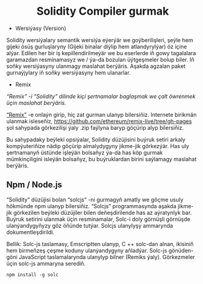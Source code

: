 #   <div align="center">Solidity Compiler gurmak</div>

- Wersiýasy (Version)

Solidity wersiýalary semantik wersiýa eýerýär we goýberilişleri, şeýle hem gijeki ösüş gurluşlaryny (Gijeki binalar diýlip hem atlandyrylýar) öz içine alýar. Edilen her bir iş kepillendirilmeýär we bu eserlerde iň gowy tagalalara garamazdan resminamasyz we / ýa-da bozulan üýtgeşmeler bolup biler. Iň soňky wersiýasyny ulanmagy maslahat berýäris. Aşakda agzalan paket gurnaýjylary iň soňky wersiýasyny hem ulanarlar.

- Remix

<em> “Remix” -i “Solidity” dilinde kiçi şertnamalar baglaşmak we çalt öwrenmek üçin maslahat berýäris. </em>

[“Remix”](https://remix.ethereum.org/) -e onlaýn girip, hiç zat gurman ulanyp bilersiňiz. Internete birikmän ulanmak isleseňiz,
https://github.com/ethereum/remix-live/tree/gh-pages şol sahypada görkezilişi ýaly .zip faýlyna baryp göçürip alyp bilersiňiz.  


Bu sahypadaky beýleki opsiýalar, Solidity düzüjisini buýruk setiri arkaly kompýuteriňize nädip göçürip almalydygyny jikme-jik görkezýär. Has uly şertnamanyň üstünde işleýän bolsaňyz ýa-da has köp gurmak mümkinçiligini isleýän bolsaňyz, bu buýruklardan birini saýlamagy maslahat berýäris.

## Npm / Node.js

“Solidity” düzüjisi bolan “solcjs” -ni gurmagyň amatly we göçme usuly hökmünde npm ulanyp bilersiňiz. “Solcjs” programmasynda aşakda jikme-jik görkezilen beýleki düzüjiler bilen deňeşdirilende has az aýratynlyk bar. Buýruk setirini ulanmak üçin resminamalar, Solc-i doly görnüşli görnüşde ulanýandygyňyzy göz öňünde tutýar. Solcjs ulanylyşy ammarynda dokumentleşdirildi.

Bellik: Solc-js taslamasy, Emscriptten ulanyp, C ++ solc-dan alnan, ikisiniň hem birmeňzeş çeşme koduny ulanýandygyny aňladýar. Solc-js gönüden-göni JavaScript taslamalarynda ulanylyp bilner (Remiks ýaly). Görkezmeler üçin solc-js ammaryna serediň.

```
npm install -g solc
```
